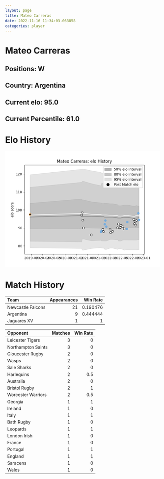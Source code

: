 ```yaml
---  
layout: page  
title: Mateo Carreras  
date: 2022-11-16 11:34:03.063858  
categories: player  
---
```

# Mateo Carreras

## Positions: W

## Country: Argentina

## Current elo: 95.0

## Current Percentile: 61.0

# Elo History


![elo history](history_MateoCarreras.png)
# Match History


| Team              |   Appearances |   Win Rate |
|:------------------|--------------:|-----------:|
| Newcastle Falcons |            21 |   0.190476 |
| Argentina         |             9 |   0.444444 |
| Jaguares XV       |             1 |   1        |

| Opponent           |   Matches |   Win Rate |
|:-------------------|----------:|-----------:|
| Leicester Tigers   |         3 |        0   |
| Northampton Saints |         3 |        0   |
| Gloucester Rugby   |         2 |        0   |
| Wasps              |         2 |        0   |
| Sale Sharks        |         2 |        0   |
| Harlequins         |         2 |        0.5 |
| Australia          |         2 |        0   |
| Bristol Rugby      |         2 |        1   |
| Worcester Warriors |         2 |        0.5 |
| Georgia            |         1 |        1   |
| Ireland            |         1 |        0   |
| Italy              |         1 |        1   |
| Bath Rugby         |         1 |        0   |
| Leopards           |         1 |        1   |
| London Irish       |         1 |        0   |
| France             |         1 |        0   |
| Portugal           |         1 |        1   |
| England            |         1 |        1   |
| Saracens           |         1 |        0   |
| Wales              |         1 |        0   |